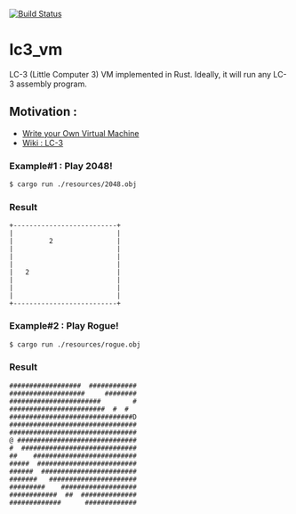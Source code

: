[![Build Status](https://travis-ci.org/KuldeepSinh/lc3_vm.svg?branch=master)](https://travis-ci.org/KuldeepSinh/lc3_vm)

# lc3_vm
LC-3 (Little Computer 3) VM implemented in Rust. Ideally, it will run any LC-3 assembly program. 

## Motivation : 
* [Write your Own Virtual Machine](https://justinmeiners.github.io/lc3-vm/index.html#1:12)
* [Wiki : LC-3](https://en.wikipedia.org/wiki/LC-3)

### Example#1 : Play 2048!

```bash
$ cargo run ./resources/2048.obj
```

### Result

```
+--------------------------+
|                          |
|         2                |
|                          |
|                          |
|                          |
|   2                      |
|                          |
|                          |
|                          |
+--------------------------+

```

### Example#2 : Play Rogue!

```bash
$ cargo run ./resources/rogue.obj
```

### Result

```
##################  ############
###################     ########
#######################        #
########################  #  #  
###############################D
################################
################################
@ ##############################
#  #############################
##    ##########################
#####  #########################
######  ########################
#######   ######################
#########    ###################
############  ##  ##############
#############      #############

```
